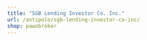 ```yaml
---
title: "SGB Lending Investor Co. Inc."
url: /antipolo/sgb-lending-investor-co-inc/
shop: pawnbroker
---
```

